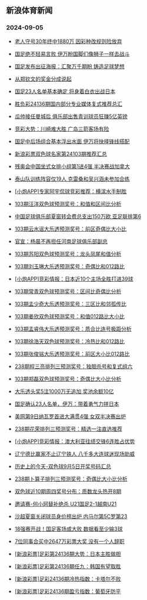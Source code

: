 ## 新浪体育新闻 
### 2024-09-05

+ [老人守号30年终中1880万 因彩种改规则险放弃](https://sports.sina.com.cn/l/2024-09-04/doc-incmxtnq2905242.shtml)

+ [国足绝不轻易言败 伊万盼国脚们像狮子一样去战斗](https://sports.sina.com.cn/china/2024-09-04/doc-incmxxur9615119.shtml)

+ [国足发布出征海报：汇聚万千期盼 铸造足球梦想](https://sports.sina.com.cn/china/2024-09-04/doc-incmxxur9610952.shtml)

+ [从郑钦文的奖金分成说起](https://sports.sina.com.cn/o/2024-09-04/doc-incmyqsm6110799.shtml)

+ [国足23人名单基本确定 将身着白衣出战日本](https://sports.sina.com.cn/china/2024-09-04/doc-incmyqsi9332554.shtml)

+ [胜负彩24136期国内部分专业媒体复式推荐总汇](https://sports.sina.com.cn/l/2024-09-04/doc-incmyuyk9558252.shtml)

+ [瓜帅接任曼城后 俱乐部出售青训球员狂赚5亿英镑](https://sports.sina.com.cn/g/pl/2024-09-04/doc-incmykkq9749573.shtml)

+ [竞彩大势：川崎难大胜 广岛三箭客场有险](https://sports.sina.com.cn/l/2024-09-04/doc-incmxxun2778656.shtml)

+ [国足中后场组合基本浮出水面 伊万将抉择锋线搭配](https://sports.sina.com.cn/china/2024-09-04/doc-incmxxun2817404.shtml)

+ [新浪彩票双色球名家第24103期推荐汇总](https://sports.sina.com.cn/l/2024-09-04/doc-incmyqsf9275564.shtml)

+ [残奥会中国坐式女排小组第1进4强 半决赛战加拿大](https://sports.sina.com.cn/others/volleyball/2024-09-04/doc-incmxxun2780593.shtml)

+ [泰山队训练阵容仅19人 克雷桑和吴兴涵未参加合练](https://sports.sina.com.cn/china/2024-09-04/doc-incmyqsn9672039.shtml)

+ [[小炮APP]专家阿宇侃球竞彩推荐：横滨水手制胜](https://sports.sina.com.cn/l/2024-09-04/doc-incmyqsi9371316.shtml)

+ [103期汪洋双色球预测奖号：和值和区间比分析](https://sports.sina.com.cn/l/2024-09-04/doc-incmykkm9447082.shtml)

+ [中国足球俱乐部夏窗转会费总支出150万欧 亚足联排第6](https://sports.sina.com.cn/china/2024-09-04/doc-incmyear6306019.shtml)

+ [103期云水谣大乐透预测奖号：前区奇偶比大小比](https://sports.sina.com.cn/l/2024-09-04/doc-incmyear6312202.shtml)

+ [官宣：杨晨不再担任河南足球俱乐部副总](https://sports.sina.com.cn/china/2024-09-04/doc-incmyuyi6090237.shtml)

+ [103期苏阳双色球预测奖号：龙头凤尾和值分析](https://sports.sina.com.cn/l/2024-09-04/doc-incmykki9391967.shtml)

+ [103期刘玉琳大乐透预测奖号：奇偶比和012路比](https://sports.sina.com.cn/l/2024-09-04/doc-incmyeap9534017.shtml)

+ [[小炮APP]竞彩情报：日本近10个主场全胜打进39球](https://sports.sina.com.cn/l/2024-09-04/doc-incmyuyf9290650.shtml)

+ [103期常青双色球预测奖号：区间比奇偶比分析](https://sports.sina.com.cn/l/2024-09-04/doc-incmykkm9448100.shtml)

+ [103期孟少奇大乐透预测奖号：三区比和邻孤传比](https://sports.sina.com.cn/l/2024-09-04/doc-incmyear6308188.shtml)

+ [103期姜欣双色球预测奖号：和值012路比大小比](https://sports.sina.com.cn/l/2024-09-04/doc-incmykkm9448387.shtml)

+ [103期孟睿伟大乐透预测奖号：质合比连号极距分析](https://sports.sina.com.cn/l/2024-09-04/doc-incmyeam9486029.shtml)

+ [103期徐浩天双色球预测奖号：冷热比和012路比](https://sports.sina.com.cn/l/2024-09-04/doc-incmykki9393706.shtml)

+ [103期张俊铭大乐透预测奖号：前区大小比012路比](https://sports.sina.com.cn/l/2024-09-04/doc-incmyeap9532685.shtml)

+ [238期程三亮排列三预测奖号：独胆杀号和复式组六](https://sports.sina.com.cn/l/2024-09-04/doc-incmyqsq6411901.shtml)

+ [103期郑磊双色球预测奖号：奇偶比大小比分析](https://sports.sina.com.cn/l/2024-09-04/doc-incmykkh2638093.shtml)

+ [大乐透头奖5注1000万无追加 奖池余额10亿](https://sports.sina.com.cn/l/2024-09-04/doc-incmzfpz9133714.shtml)

+ [国足确认23人名单，伊万：带着勇气力拼日本](https://sports.sina.com.cn/china/2024-09-04/doc-incmyuyf9314409.shtml)

+ [美网第9日纳瓦罗首进大满贯4强 女双半决赛出炉](https://sports.sina.com.cn/tennis/wta/2024-09-04/doc-incmyear6299335.shtml)

+ [238期花荣排列三预测奖号：精选一注直选推荐](https://sports.sina.com.cn/l/2024-09-04/doc-incmyqsq6412194.shtml)

+ [[小炮APP]竞彩情报：澳大利亚往绩交锋6连胜占优势](https://sports.sina.com.cn/l/2024-09-04/doc-incmyuyn6330151.shtml)

+ [辽宁德比赢家不止辽宁铁人 八千多大连球迷现场助威](https://sports.sina.com.cn/china/2024-09-04/doc-incmyeap9532335.shtml)

+ [历史上的今天-双色球9月5日开奖号码汇总](https://sports.sina.com.cn/l/2024-09-04/doc-incmyqsn9627388.shtml)

+ [238期卜算子排列三预测奖号：奇偶比大小比分析](https://sports.sina.com.cn/l/2024-09-04/doc-incmyqsq6411321.shtml)

+ [双色球近10期周四奖号分布：质数龙头热开8期](https://sports.sina.com.cn/l/2024-09-04/doc-incmyqsf9272802.shtml)

+ [邀请赛-何小珂替补绝杀 U21国足2-1越南U21](https://sports.sina.com.cn/china/national/2024-09-04/doc-incmzfqh6203273.shtml)

+ [沙超夏窗关闭球员身价榜出炉 内马尔第5C罗第23](https://sports.sina.com.cn/global/others/2024-09-04/doc-incmyqsm6104929.shtml)

+ [18强赛开战！国足客场或大败 数据看至少输3球](https://sports.sina.com.cn/l/2024-09-05/doc-incmyqsn9672439.shtml)

+ [7位同事合买中2647万彩票大奖 没有一个人辞职](https://sports.sina.com.cn/l/2024-09-05/doc-incnaatr8759163.shtml)

+ [[新浪彩票]足彩第24136期大势：日本主胜做胆](https://sports.sina.com.cn/l/2024-09-05/doc-incnaatu9183925.shtml)

+ [[新浪彩票]足彩第24136期任九：韩国有望取胜](https://sports.sina.com.cn/l/2024-09-05/doc-incnaatr8753609.shtml)

+ [[新浪彩票]足彩24136期冷热指数：卡塔尔不败](https://sports.sina.com.cn/l/2024-09-05/doc-incnaatt5534135.shtml)

+ [[新浪彩票]足彩24136期盈亏指数：葡萄牙防平](https://sports.sina.com.cn/l/2024-09-05/doc-incnaatr8755193.shtml)

